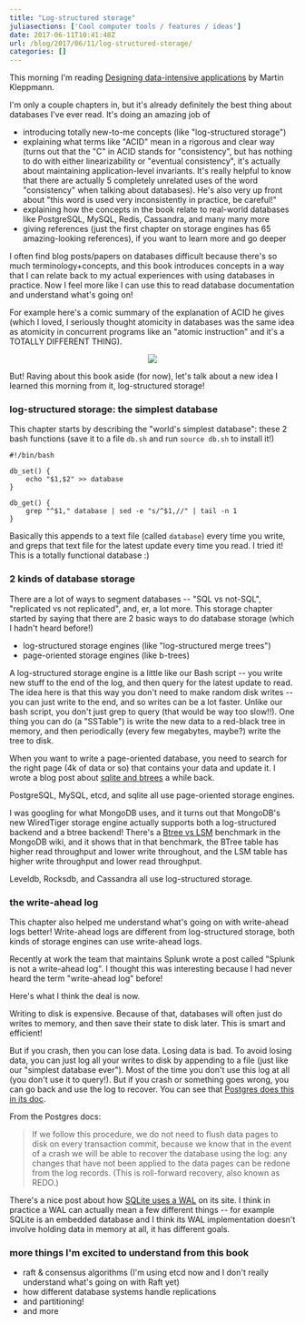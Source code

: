 ```yaml
---
title: "Log-structured storage"
juliasections: ['Cool computer tools / features / ideas']
date: 2017-06-11T10:41:48Z
url: /blog/2017/06/11/log-structured-storage/
categories: []
---
```


This morning I'm reading [Designing data-intensive applications](http://dataintensive.net/) by Martin Kleppmann.

I'm only a couple chapters in, but it's already definitely the best
thing about databases I've ever read. It's doing an amazing job of

* introducing totally new-to-me concepts (like "log-structured storage")
* explaining what terms like "ACID" mean in a rigorous and clear way
  (turns out that the "C" in ACID stands for "consistency", but has
  nothing to do with either linearizability or "eventual consistency",
  it's actually about maintaining application-level invariants.
  It's really helpful to know that there are actually 5 completely
  unrelated uses of the word "consistency" when talking about
  databases). He's also very up front about "this word is used
  very inconsistently in practice, be careful!"
* explaining how the concepts in the book relate to real-world databases
  like PostgreSQL, MySQL, Redis, Cassandra, and many many more
* giving references (just the first chapter on storage engines has 65
  amazing-looking references), if you want to learn more and go deeper

I often find blog posts/papers on databases difficult because there's so
much terminology+concepts, and this book introduces concepts in a way that I can
relate back to my actual experiences with using databases in practice.
Now I feel more like I can use this to read database documentation and
understand what's going on!

For example here's a comic summary of the explanation of ACID he gives
(which I loved, I seriously thought atomicity in databases was the same
idea as atomicity in concurrent programs like an "atomic instruction"
and it's a TOTALLY DIFFERENT THING).

<div align="center">
<a href="https://drawings.jvns.ca/drawings/acid.svg">
<img src="https://drawings.jvns.ca/drawings/acid.png">
</a>
</div>

But! Raving about this book aside (for now), let's talk about a new idea
I learned this morning from it, log-structured storage!

### log-structured storage: the simplest database

This chapter starts by describing the "world's simplest database": these
2 bash functions (save it to a file `db.sh` and run `source db.sh` to
install it!)


```
#!/bin/bash

db_set() {
    echo "$1,$2" >> database
}

db_get() {
    grep "^$1," database | sed -e "s/^$1,//" | tail -n 1
}
```

Basically this appends to a text file (called `database`) every time you
write, and greps that text file for the latest update every time you
read. I tried it! This is a totally functional database :)

### 2 kinds of database storage

There are a lot of ways to segment databases -- "SQL vs not-SQL",
"replicated vs not replicated", and, er, a lot more. This storage
chapter started by saying that there are 2 basic ways to do database
storage (which I hadn't heard before!)

* log-structured storage engines (like "log-structured merge trees")
* page-oriented storage engines (like b-trees)

A log-structured storage engine is a little like our Bash script -- you write new
stuff to the end of the log, and then query for the latest update to
read. The idea here is that this way you don't need to make random disk
writes -- you can just write to the end, and so writes can be a lot
faster. Unlike our bash script, you don't just grep to query (that would
be way too slow!!). One thing you can do (a "SSTable") is write the new
data to a red-black tree in memory, and then periodically (every few megabytes,
maybe?) write the tree to disk.

When you want to write a page-oriented database, you need to search for
the right page (4k of data or so) that contains your data and update it. I wrote a blog post about [sqlite and  btrees](https://jvns.ca/blog/2014/10/02/how-does-sqlite-work-part-2-btrees/) a while back.

PostgreSQL, MySQL, etcd, and sqlite all use page-oriented storage engines.

I was googling for what MongoDB uses, and it turns out that MongoDB's
new WiredTiger storage engine actually supports both a log-structured
backend and a btree backend! There's a [Btree vs LSM](https://github.com/wiredtiger/wiredtiger/wiki/Btree-vs-LSM)
benchmark in the MongoDB wiki, and it shows that in that benchmark, the
BTree table has higher read throughput and lower write throughout, and
the LSM table has higher write throughput and lower read throughput.

Leveldb, Rocksdb, and Cassandra all use log-structured storage.

### the write-ahead log

This chapter also helped me understand what's going on with write-ahead
logs better! Write-ahead logs are different from log-structured storage,
both kinds of storage engines can use write-ahead logs.

Recently at work the team that maintains Splunk wrote a post called
"Splunk is not a write-ahead log". I thought this was interesting
because I had never heard the term "write-ahead log" before!

Here's what I think the deal is now.

Writing to disk is expensive. Because of that, databases will often just
do writes to memory, and then save their state to disk later. This is
smart and efficient!

But if you crash, then you can lose data. Losing data is bad. To avoid
losing data, you can just log all your writes to disk by appending to a
file (just like our "simplest database ever"). Most of the time you
don't use this log at all (you don't use it to query!). But if you crash
or something goes wrong, you can go back and use the log to recover. You
can see that [Postgres does this in its doc](https://www.postgresql.org/docs/9.1/static/wal-intro.html).

From the Postgres docs:

> If we follow this procedure, we do not need to flush data pages to
> disk on every transaction commit, because we know that in the event of
> a crash we will be able to recover the database using the log: any
> changes that have not been applied to the data pages can be redone
> from the log records. (This is roll-forward recovery, also known as
> REDO.)

There's a nice post about how [SQLite uses a WAL](https://sqlite.org/wal.html) on its site.
I think in practice a WAL can actually mean a few different things --
for example SQLite is an embedded database and I think its WAL implementation
doesn't involve holding data in memory at all, it has different goals.

### more things I'm excited to understand from this book

* raft & consensus algorithms (I'm using etcd now and I don't really
  understand what's going on with Raft yet)
* how different database systems handle replications
* and partitioning!
* and more


